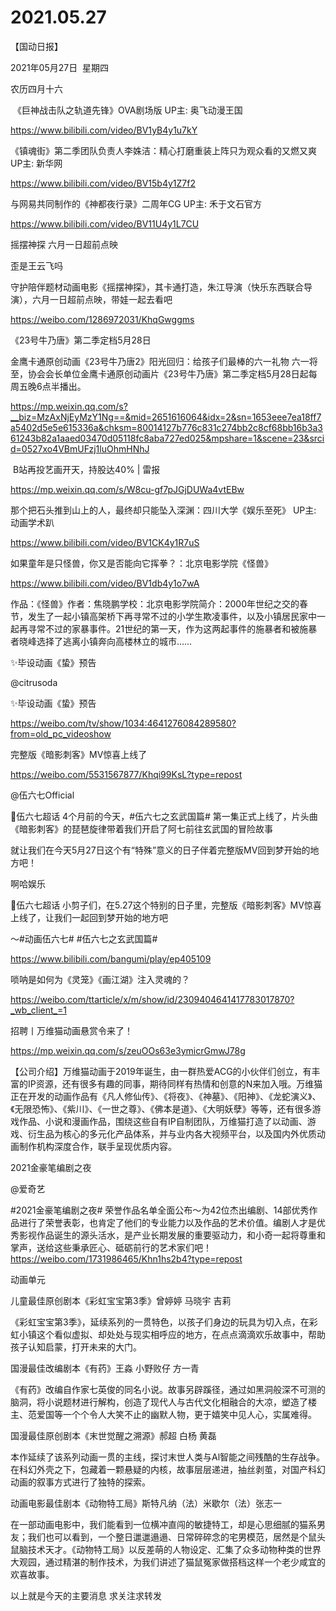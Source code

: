 ﻿#  2021.05.27
【国动日报】


2021年05月27日  星期四


农历四月十六


 《巨神战击队之轨道先锋》OVA剧场版 UP主: 奥飞动漫王国

https://www.bilibili.com/video/BV1yB4y1u7kY

《镇魂街》第二季团队负责人李姝洁：精心打磨重装上阵只为观众看的又燃又爽 UP主: 新华网

https://www.bilibili.com/video/BV15b4y1Z7f2

与网易共同制作的《神都夜行录》二周年CG UP主: 禾于文石官方

https://www.bilibili.com/video/BV11U4y1L7CU

摇摆神探 六月一日超前点映


歪是王云飞吗                    


守护陪伴题材动画电影《摇摆神探》，其卡通打造，朱江导演（快乐东西联合导演），六月一日超前点映，带娃一起去看吧

https://weibo.com/1286972031/KhqGwggms

《23号牛乃唐》第二季定档5月28日

金鹰卡通原创动画《23号牛乃唐2》阳光回归：给孩子们最棒的六一礼物
六一将至，协会会长单位金鹰卡通原创动画片《23号牛乃唐》第二季定档5月28日起每周五晚6点半播出。

https://mp.weixin.qq.com/s?__biz=MzAxNjEyMzY1Ng==&mid=2651616064&idx=2&sn=1653eee7ea18ff7a5402d5e5e615336a&chksm=80014127b776c831c274bb2c8cf68bb16b3a361243b82a1aaed03470d05118fc8aba727ed025&mpshare=1&scene=23&srcid=0527xo4VBmUFzj1luOhmHNhJ


 B站再投艺画开天，持股达40% | 雷报

https://mp.weixin.qq.com/s/W8cu-gf7pJGjDUWa4vtEBw


那个把石头推到山上的人，最终却只能坠入深渊：四川大学《娱乐至死》 UP主: 动画学术趴

https://www.bilibili.com/video/BV1CK4y1R7uS

如果童年是只怪兽，你又是否能向它挥拳？：北京电影学院《怪兽》


https://www.bilibili.com/video/BV1db4y1o7wA    

作品：《怪兽》作者：焦晓鹏学校：北京电影学院简介：2000年世纪之交的春节，发生了一起小镇高架桥下再寻常不过的小学生欺凌事件，以及小镇居民家中一起再寻常不过的家暴事件。21世纪的第一天，作为这两起事件的施暴者和被施暴者晓峰选择了逃离小镇奔向高楼林立的城市……

✨毕设动画《蛰》预告


@citrusoda      


✨毕设动画《蛰》预告

https://weibo.com/tv/show/1034:4641276084289580?from=old_pc_videoshow

完整版《暗影刺客》MV惊喜上线了

https://weibo.com/5531567877/Khqi99KsL?type=repost

@伍六七Official  


伍六七超话 4个月前的今天，#伍六七之玄武国篇# 第一集正式上线了，片头曲《暗影刺客》的琵琶旋律带着我们开启了阿七前往玄武国的冒险故事

就让我们在今天5月27日这个有“特殊”意义的日子伴着完整版MV回到梦开始的地方吧！

啊哈娱乐               


伍六七超话 小剪子们，在5.27这个特别的日子里，完整版《暗影刺客》MV惊喜上线了，让我们一起回到梦开始的地方吧

～#动画伍六七# #伍六七之玄武国篇#    





https://www.bilibili.com/bangumi/play/ep405109

唢呐是如何为《灵笼》《画江湖》注入灵魂的？

https://weibo.com/ttarticle/x/m/show/id/2309404641417783017870?_wb_client_=1

招聘丨万维猫动画悬赏令来了！

https://mp.weixin.qq.com/s/zeuOOs63e3ymicrGmwJ78g

【公司介绍】万维猫动画于2019年诞生，由一群热爱ACG的小伙伴们创立，有丰富的IP资源，还有很多有趣的同事，期待同样有热情和创意的N来加入哦。万维猫正在开发的动画作品有《凡人修仙传》、《将夜》、《神墓》、《阳神》、《龙蛇演义》、《无限恐怖》、《紫川》、《一世之尊》、《佛本是道》、《大明妖孽》等等，还有很多游戏作品、小说和漫画作品，围绕这些自有IP自制团队，万维猫打造了以动画、游戏、衍生品为核心的多元化产品体系，并与业内各大视频平台，以及国内外优质动画制作机构深度合作，联手呈现优质内容。

2021金豪笔编剧之夜

@爱奇艺      


#2021金豪笔编剧之夜# 荣誉作品名单全面公布～为42位杰出编剧、14部优秀作品进行了荣誉表彰，也肯定了他们的专业能力以及作品的艺术价值。编剧人才是优秀影视作品诞生的源头活水，是产业长期发展的重要驱动力，和小奇一起将尊重和掌声，送给这些秉承匠心、砥砺前行的艺术家们吧！https://weibo.com/1731986465/Khn1hs2b4?type=repost




动画单元

儿童最佳原创剧本《彩虹宝宝第3季》曾婷婷 马晓宇 吉莉

《彩虹宝宝第3季》，延续系列的一贯特色，以孩子们身边的玩具为切入点，在彩虹小镇这个看似虚拟、却处处与现实相呼应的地方，在点点滴滴欢乐故事中，帮助孩子认知启蒙，打开未来的大门。

国漫最佳改编剧本《有药》王淼 小野败仔 方一青

《有药》改编自作家七英俊的同名小说。故事另辟蹊径，通过如黑洞般深不可测的脑洞，将小说题材进行解构，创造了现代人与古代文化相融合的大凉，塑造了楼主、范爱国等一个个令人大笑不止的幽默人物，更于嬉笑中见人心，实属难得。

国漫最佳原创剧本《末世觉醒之溯源》郝超 白杨 黄磊

本作延续了该系列动画一贯的主线，探讨末世人类与Al智能之间残酷的生存战争。在科幻外壳之下，包藏着一颗悬疑的内核，故事层层递进，抽丝剥茧，对国产科幻动画的叙事方式进行了独特的探索。


动画电影最佳剧本《动物特工局》斯特凡纳（法）米歇尔（法）张志一

在一部动画电影中，我们能看到一位横冲直闯的敏捷特工，却是心思细腻的猫系男友；我们也可以看到，一个整日邋邋遢遢、日常碎碎念的宅男模范，居然是个鼠头鼠脑技术天才。《动物特工局》以反差萌的人物设定、汇集了众多动物种类的世界大观园，通过精湛的制作技术，为我们讲述了猫鼠冤家做搭档这样一个老少咸宜的欢喜故事。

以上就是今天的主要消息
求关注求转发



















